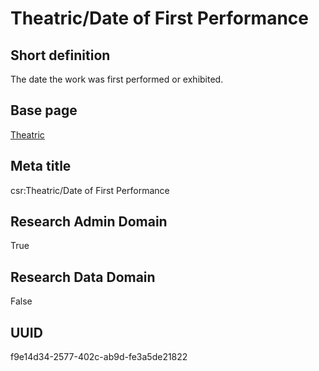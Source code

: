 # Theatric/Date of First Performance
## Short definition
The date the work was first performed or exhibited.
## Base page
[Theatric](../Objects/Theatric.md)
## Meta title
csr:Theatric/Date of First Performance
## Research Admin Domain
True
## Research Data Domain
False
## UUID
f9e14d34-2577-402c-ab9d-fe3a5de21822
